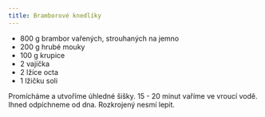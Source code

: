 ```yaml
---
title: Bramborové knedlíky
---
```


- 800 g brambor vařených, strouhaných na jemno
- 200 g hrubé mouky
- 100 g krupice
- 2 vajíčka
- 2 lžíce octa
- 1 lžičku soli

Promícháme a utvoříme úhledné šišky. 15 - 20 minut vaříme ve vroucí vodě.
Ihned odpíchneme od dna. Rozkrojený nesmí lepit.
